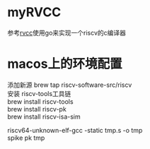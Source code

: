 # myRVCC
参考[rvcc](https://github.com/sunshaoce/rvcc)使用go来实现一个riscv的c编译器

# macos上的环境配置
添加新源
brew tap riscv-software-src/riscv  
安装 riscv-tools工具链  
brew install riscv-tools  
brew install riscv-pk  
brew install riscv-isa-sim

riscv64-unknown-elf-gcc -static tmp.s -o tmp  
spike pk tmp
